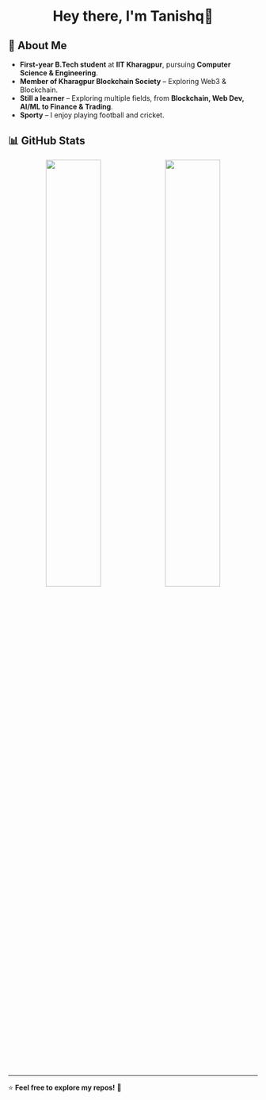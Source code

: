 <h1 align="center">Hey there, I'm Tanishq👋</h1>

## 🚀 About Me
-  **First-year B.Tech student** at **IIT Kharagpur**, pursuing **Computer Science & Engineering**.
-  **Member of Kharagpur Blockchain Society** – Exploring Web3 & Blockchain.
-  **Still a learner** – Exploring multiple fields, from **Blockchain, Web Dev, AI/ML to Finance & Trading**.
-  **Sporty** – I enjoy playing football and cricket.

## 📊 GitHub Stats
<p align="center">
  <img width="47%" src="https://github-readme-stats.vercel.app/api?username=saxenatanishq&show_icons=true&theme=tokyonight" />
  <img width="47%" src="https://github-readme-stats.vercel.app/api/top-langs/?username=saxenatanishq&layout=compact&theme=tokyonight" />
</p>

---

⭐ **Feel free to explore my repos!** 🚀
